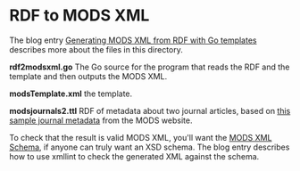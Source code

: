 # RDF to MODS XML

The blog entry [Generating MODS XML from RDF with Go templates](http://www.bobdc.com/blog/rdf2modsxml/) describes more about the files in this directory. 

**rdf2modsxml.go** The Go source for the program that reads the RDF and the template and then outputs the MODS XML. 

**modsTemplate.xml** the template. 

**modsjournals2.ttl** RDF of metadata about two journal articles, based on [this sample journal metadata](https://www.loc.gov/standards/mods/userguide/examples.html#journal_article) from the MODS website.

To check that the result is valid MODS XML, you'll want the  [MODS XML Schema](http://www.loc.gov/standards/mods/v3/mods-3-3.xsd), if anyone can truly want an XSD schema. The blog entry describes how to use xmllint to check the generated XML against the schema. 
